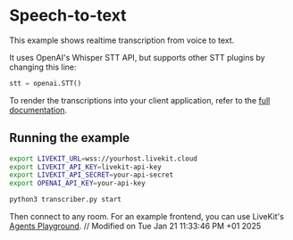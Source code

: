 # Speech-to-text

This example shows realtime transcription from voice to text.

It uses OpenAI's Whisper STT API, but supports other STT plugins by changing this line:

```python
stt = openai.STT()
```

To render the transcriptions into your client application, refer to the [full documentation](https://docs.livekit.io/agents/voice-agent/transcriptions/).

## Running the example

```bash
export LIVEKIT_URL=wss://yourhost.livekit.cloud
export LIVEKIT_API_KEY=livekit-api-key
export LIVEKIT_API_SECRET=your-api-secret
export OPENAI_API_KEY=your-api-key

python3 transcriber.py start
```

Then connect to any room. For an example frontend, you can use LiveKit's [Agents Playground](https://agents-playground.livekit.io/).
// Modified on Tue Jan 21 11:33:46 PM +01 2025
